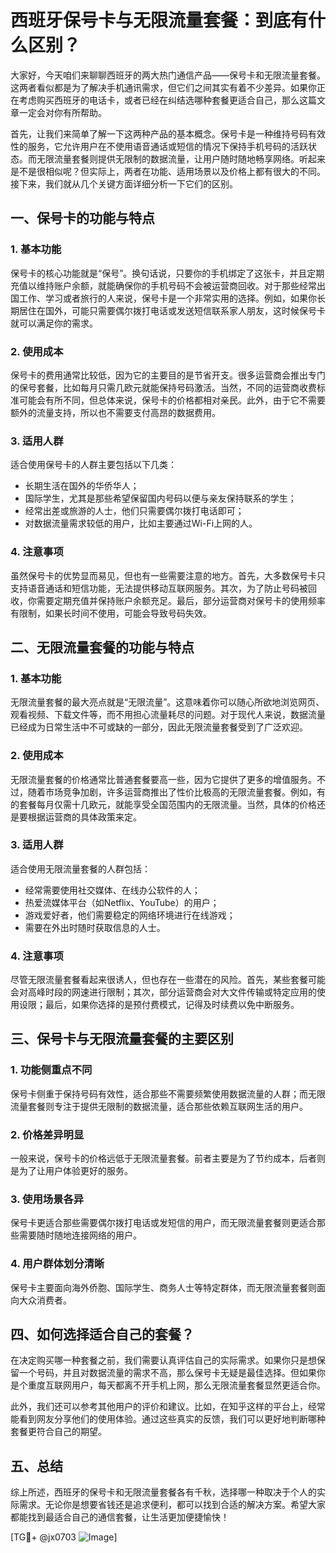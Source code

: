 # 西班牙保号卡与无限流量套餐：到底有什么区别？

大家好，今天咱们来聊聊西班牙的两大热门通信产品——保号卡和无限流量套餐。这两者看似都是为了解决手机通讯需求，但它们之间其实有着不少差异。如果你正在考虑购买西班牙的电话卡，或者已经在纠结选哪种套餐更适合自己，那么这篇文章一定会对你有所帮助。

首先，让我们来简单了解一下这两种产品的基本概念。保号卡是一种维持号码有效性的服务，它允许用户在不使用语音通话或短信的情况下保持手机号码的活跃状态。而无限流量套餐则提供无限制的数据流量，让用户随时随地畅享网络。听起来是不是很相似呢？但实际上，两者在功能、适用场景以及价格上都有很大的不同。接下来，我们就从几个关键方面详细分析一下它们的区别。

## 一、保号卡的功能与特点

### 1. 基本功能
保号卡的核心功能就是“保号”。换句话说，只要你的手机绑定了这张卡，并且定期充值以维持账户余额，就能确保你的手机号码不会被运营商回收。对于那些经常出国工作、学习或者旅行的人来说，保号卡是一个非常实用的选择。例如，如果你长期居住在国外，可能只需要偶尔拨打电话或发送短信联系家人朋友，这时候保号卡就可以满足你的需求。

### 2. 使用成本
保号卡的费用通常比较低，因为它的主要目的是节省开支。很多运营商会推出专门的保号套餐，比如每月只需几欧元就能保持号码激活。当然，不同的运营商收费标准可能会有所不同，但总体来说，保号卡的价格都相对亲民。此外，由于它不需要额外的流量支持，所以也不需要支付高昂的数据费用。

### 3. 适用人群
适合使用保号卡的人群主要包括以下几类：
- 长期生活在国外的华侨华人；
- 国际学生，尤其是那些希望保留国内号码以便与亲友保持联系的学生；
- 经常出差或旅游的人士，他们只需要偶尔拨打电话即可；
- 对数据流量需求较低的用户，比如主要通过Wi-Fi上网的人。

### 4. 注意事项
虽然保号卡的优势显而易见，但也有一些需要注意的地方。首先，大多数保号卡只支持语音通话和短信功能，无法提供移动互联网服务。其次，为了防止号码被回收，你需要定期充值并保持账户余额充足。最后，部分运营商对保号卡的使用频率有限制，如果长时间不使用，可能会导致号码失效。

## 二、无限流量套餐的功能与特点

### 1. 基本功能
无限流量套餐的最大亮点就是“无限流量”。这意味着你可以随心所欲地浏览网页、观看视频、下载文件等，而不用担心流量耗尽的问题。对于现代人来说，数据流量已经成为日常生活中不可或缺的一部分，因此无限流量套餐受到了广泛欢迎。

### 2. 使用成本
无限流量套餐的价格通常比普通套餐要高一些，因为它提供了更多的增值服务。不过，随着市场竞争加剧，许多运营商推出了性价比极高的无限流量套餐。例如，有的套餐每月仅需十几欧元，就能享受全国范围内的无限流量。当然，具体的价格还是要根据运营商的具体政策来定。

### 3. 适用人群
适合使用无限流量套餐的人群包括：
- 经常需要使用社交媒体、在线办公软件的人；
- 热爱流媒体平台（如Netflix、YouTube）的用户；
- 游戏爱好者，他们需要稳定的网络环境进行在线游戏；
- 需要在外出时随时获取信息的人士。

### 4. 注意事项
尽管无限流量套餐看起来很诱人，但也存在一些潜在的风险。首先，某些套餐可能会对高峰时段的网速进行限制；其次，部分运营商会对大文件传输或特定应用的使用设限；最后，如果你选择的是预付费模式，记得及时续费以免中断服务。

## 三、保号卡与无限流量套餐的主要区别

### 1. 功能侧重点不同
保号卡侧重于保持号码有效性，适合那些不需要频繁使用数据流量的人群；而无限流量套餐则专注于提供无限制的数据流量，适合那些依赖互联网生活的用户。

### 2. 价格差异明显
一般来说，保号卡的价格远低于无限流量套餐。前者主要是为了节约成本，后者则是为了让用户体验更好的服务。

### 3. 使用场景各异
保号卡更适合那些需要偶尔拨打电话或发短信的用户，而无限流量套餐则更适合那些需要随时随地连接网络的用户。

### 4. 用户群体划分清晰
保号卡主要面向海外侨胞、国际学生、商务人士等特定群体，而无限流量套餐则面向大众消费者。

## 四、如何选择适合自己的套餐？

在决定购买哪一种套餐之前，我们需要认真评估自己的实际需求。如果你只是想保留一个号码，并且对数据流量的需求不高，那么保号卡无疑是最佳选择。但如果你是个重度互联网用户，每天都离不开手机上网，那么无限流量套餐显然更适合你。

此外，我们还可以参考其他用户的评价和建议。比如，在知乎这样的平台上，经常能看到网友分享他们的使用体验。通过这些真实的反馈，我们可以更好地判断哪种套餐更符合自己的期望。

## 五、总结

综上所述，西班牙的保号卡和无限流量套餐各有千秋，选择哪一种取决于个人的实际需求。无论你是想要省钱还是追求便利，都可以找到合适的解决方案。希望大家都能找到最适合自己的通信套餐，让生活更加便捷愉快！

[TG💪+ @jx0703 ![Image](https://github.com/user-attachments/assets/dbca1d08-cadb-493c-b0ec-ad6f7a83f270)]